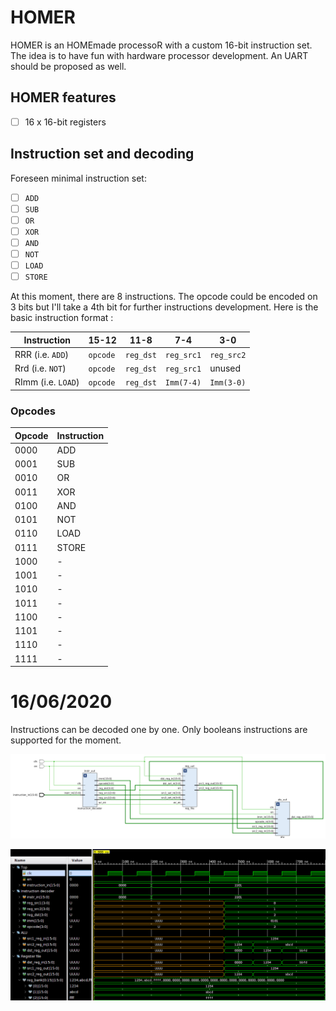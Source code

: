 # HOMER
HOMER is an HOMEmade processoR with a custom 16-bit instruction set. The idea is to have fun with hardware processor development. An UART should be proposed as well.

## HOMER features

- [ ] 16 x 16-bit registers

## Instruction set and decoding

Foreseen minimal instruction set:

- [ ] `ADD`
- [ ] `SUB`
- [ ] `OR`
- [ ] `XOR`
- [ ] `AND`
- [ ] `NOT`
- [ ] `LOAD`
- [ ] `STORE`

At this moment, there are 8 instructions. The opcode could be encoded on 3 bits but I'll take a 4th bit for further instructions development. Here is the basic instruction format :

| Instruction        | 15-12    | 11-8      | 7-4        | 3-0        |
| ------------------ | -------- | --------- | ---------- | ---------- |
| RRR (i.e. `ADD`)   | `opcode` | `reg_dst` | `reg_src1` | `reg_src2` |
| Rrd (i.e. `NOT`)   | `opcode` | `reg_dst` | `reg_src1` | unused     |
| RImm (i.e. `LOAD`) | `opcode` | `reg_dst` | `Imm(7-4)` | `Imm(3-0)` |

### Opcodes

| Opcode | Instruction |
| ------ | ----------- |
| 0000   | ADD         |
| 0001   | SUB         |
| 0010   | OR          |
| 0011   | XOR         |
| 0100   | AND         |
| 0101   | NOT         |
| 0110   | LOAD        |
| 0111   | STORE       |
| 1000   | -           |
| 1001   | -           |
| 1010   | -           |
| 1011   | -           |
| 1100   | -           |
| 1101   | -           |
| 1110   | -           |
| 1111   | -           |

# 16/06/2020

Instructions can be decoded one by one. Only booleans instructions are supported for the moment.

![schematic](./img/status_16-06.png)

![testbench](./img/testbench_16-06.png)